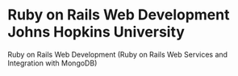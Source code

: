 # Ruby on Rails Web Development Johns Hopkins University
Ruby on Rails Web Development (Ruby on Rails Web Services and Integration with MongoDB)
